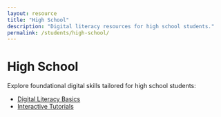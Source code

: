 ```yaml
---
layout: resource
title: "High School"
description: "Digital literacy resources for high school students."
permalink: /students/high-school/
---
```


# High School

Explore foundational digital skills tailored for high school students:

- [Digital Literacy Basics](/students/high-school/digital-literacy-basics/)
- [Interactive Tutorials](/students/high-school/interactive-tutorials/)
